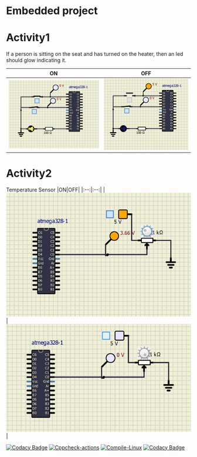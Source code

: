 # Embedded project 
# Activity1 
If a person is sitting on the seat and has turned on the heater, then an led should glow indicating it.

|ON|OFF|
|:--:|:--:|
|![ON](https://github.com/Prasadpokanati/Embedded-project/blob/main/simulation/Seat%20Sensor%20On%20%26%20Heater%20Sensor%20On.png)|![OFF](https://github.com/Prasadpokanati/Embedded-project/blob/main/simulation/Seat%20Sensor%20Off%20%26%20Heater%20Sensor%20On.png)|

# Activity2
Temperature Sensor
|ON|OFF|
|:--:|:--:|
|![ON](https://github.com/Prasadpokanati/Embedded-project/blob/main/simulation/temp%20ON.png)|![OFF](https://github.com/Prasadpokanati/Embedded-project/blob/main/simulation/temp%20OFF.png)|

[![Codacy Badge](https://api.codacy.com/project/badge/Grade/a68f8614dcaf4985a07735e97631fae8)](https://app.codacy.com/gh/Prasadpokanati/Embedded-project?utm_source=github.com&utm_medium=referral&utm_content=Prasadpokanati/Embedded-project&utm_campaign=Badge_Grade_Settings)
[![Cppcheck-actions](https://github.com/Prasadpokanati/Embedded-project/actions/workflows/cppcheck.yml/badge.svg)](https://github.com/Prasadpokanati/Embedded-project/actions/workflows/cppcheck.yml)
[![Compile-Linux](https://github.com/Prasadpokanati/Embedded-project/actions/workflows/Compile.yml/badge.svg)](https://github.com/Prasadpokanati/Embedded-project/actions/workflows/Compile.yml)
[![Codacy Badge](https://app.codacy.com/project/badge/Grade/8c47e2d99683416595dfe5edd428daa4)](https://www.codacy.com/gh/Prasadpokanati/Embedded-project/dashboard?utm_source=github.com&amp;utm_medium=referral&amp;utm_content=Prasadpokanati/Embedded-project&amp;utm_campaign=Badge_Grade)
